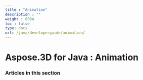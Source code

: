```yaml
---
title : "Animation" 
description : "" 
weight : 8034 
toc : false
type: docs
url: /java/developerguide/animation/
---
```


# Aspose.3D for Java : Animation


### Articles in this section

           

 

